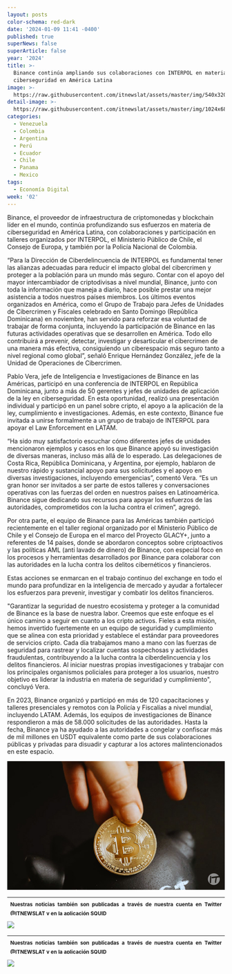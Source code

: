 ```yaml
---
layout: posts
color-schema: red-dark
date: '2024-01-09 11:41 -0400'
published: true
superNews: false
superArticle: false
year: '2024'
title: >-
  Binance continúa ampliando sus colaboraciones con INTERPOL en materia de
  ciberseguridad en América Latina
image: >-
  https://raw.githubusercontent.com/itnewslat/assets/master/img/540x320/Criptocurrency-p.jpg
detail-image: >-
  https://raw.githubusercontent.com/itnewslat/assets/master/img/1024x680/Criptocurrency-g.jpg
categories:
  - Venezuela
  - Colombia
  - Argentina
  - Perú
  - Ecuador
  - Chile
  - Panama
  - Mexico
tags:
  - Economía Digital
week: '02'
---
```

Binance, el proveedor de infraestructura de criptomonedas y blockchain líder en el mundo, continúa profundizando sus esfuerzos en materia de ciberseguridad en América Latina, con colaboraciones y participación en talleres organizados por INTERPOL, el Ministerio Público de Chile, el Consejo de Europa, y también por la Policía Nacional de Colombia.

“Para la Dirección de Ciberdelincuencia de INTERPOL es fundamental tener las alianzas adecuadas para reducir el impacto global del cibercrimen y proteger a la población para un mundo más seguro. Contar con el apoyo del mayor intercambiador de criptodivisas a nivel mundial, Binance, junto con toda la información que maneja a diario, hace posible prestar una mejor asistencia a todos nuestros países miembros. Los últimos eventos organizados en América, como el Grupo de Trabajo para Jefes de Unidades de Cibercrimen y Fiscales celebrado en Santo Domingo (República Dominicana) en noviembre, han servido para reforzar esa voluntad de trabajar de forma conjunta, incluyendo la participación de Binance en las futuras actividades operativas que se desarrollen en América. Todo ello contribuirá a prevenir, detectar, investigar y desarticular el cibercrimen de una manera más efectiva, consiguiendo un ciberespacio más seguro tanto a nivel regional como global”, señaló Enrique Hernández González, jefe de la Unidad de Operaciones de Cibercrimen.

Pablo Vera, jefe de Inteligencia e Investigaciones de Binance en las Américas, participó en una conferencia de INTERPOL en República Dominicana, junto a más de 50 gerentes y jefes de unidades de aplicación de la ley en ciberseguridad. En esta oportunidad, realizó una presentación individual y participó en un panel sobre cripto, el apoyo a la aplicación de la ley, cumplimiento e investigaciones. Además, en este contexto, Binance fue invitada a unirse formalmente a un grupo de trabajo de INTERPOL para apoyar el Law Enforcement en LATAM.

“Ha sido muy satisfactorio escuchar cómo diferentes jefes de unidades mencionaron ejemplos y casos en los que Binance apoyó su investigación de diversas maneras, incluso más allá de lo esperado. Las delegaciones de Costa Rica, República Dominicana, y Argentina, por ejemplo, hablaron de nuestro rápido y sustancial apoyo para sus solicitudes y el apoyo en diversas investigaciones, incluyendo emergencias”, comentó Vera. “Es un gran honor ser invitados a ser parte de estos talleres y conversaciones operativas con las fuerzas del orden en nuestros países en Latinoamérica. Binance sigue dedicando sus recursos para apoyar los esfuerzos de las autoridades, comprometidos con la lucha contra el crimen”, agregó.

Por otra parte, el equipo de Binance para las Américas también participó recientemente en el taller regional organizado por el Ministerio Público de Chile y el Consejo de Europa en el marco del Proyecto GLACY+, junto a referentes de 14 países, donde se abordaron conceptos sobre criptoactivos y las políticas AML (anti lavado de dinero) de Binance, con especial foco en los procesos y herramientas desarrollados por Binance para colaborar con las autoridades en la lucha contra los delitos cibernéticos y financieros.

Estas acciones se enmarcan en el trabajo continuo del exchange en todo el mundo para profundizar en la inteligencia de mercado y ayudar a fortalecer los esfuerzos para prevenir, investigar y combatir los delitos financieros.

"Garantizar la seguridad de nuestro ecosistema y proteger a la comunidad de Binance es la base de nuestra labor. Creemos que este enfoque es el único camino a seguir en cuanto a los cripto activos. Fieles a esta misión, hemos invertido fuertemente en un equipo de seguridad y cumplimiento que se alinea con esta prioridad y establece el estándar para proveedores de servicios cripto. Cada día trabajamos mano a mano con las fuerzas de seguridad para rastrear y localizar cuentas sospechosas y actividades fraudulentas, contribuyendo a la lucha contra la ciberdelincuencia y los delitos financieros. Al iniciar nuestras propias investigaciones y trabajar con los principales organismos policiales para proteger a los usuarios, nuestro objetivo es liderar la industria en materia de seguridad y cumplimiento", concluyó Vera.

En 2023, Binance organizó y participó en más de 120 capacitaciones y talleres presenciales y remotos con la Policía y Fiscalías a nivel mundial, incluyendo LATAM. Además, los equipos de investigaciones de Binance respondieron a más de 58.000 solicitudes de las autoridades. Hasta la fecha, Binance ya ha ayudado a las autoridades a congelar y confiscar más de mil millones en USDT equivalente como parte de sus colaboraciones públicas y privadas para disuadir y capturar a los actores malintencionados en este espacio.

![](https://raw.githubusercontent.com/itnewslat/assets/master/img/540x320/Criptocurrency-p.jpg)

<table style="height: 42px;" width="569">
<tbody>
<tr>
<td style="text-align: justify;"><sub><strong>Nuestras noticias también son publicadas a través de nuestra cuenta en Twitter <a href="https://twitter.com/itnewslat?lang=es">@ITNEWSLAT</a> y en la aplicación <a href="https://squidapp.co/en/">SQUID</a></strong></sub></td>
</tr>
</tbody>
</table>

<img src="https://tracker.metricool.com/c3po.jpg?hash=56f88a41e39ab42c063cc51676587a04"/><table style="height: 42px;" width="569">
<tbody>
<tr>
<td style="text-align: justify;"><sub><strong>Nuestras noticias también son publicadas a través de nuestra cuenta en Twitter <a href="https://twitter.com/itnewslat?lang=es">@ITNEWSLAT</a> y en la aplicación <a href="https://squidapp.co/en/">SQUID</a></strong></sub></td>
</tr>
</tbody>
</table>

<img src="https://tracker.metricool.com/c3po.jpg?hash=56f88a41e39ab42c063cc51676587a04"/>